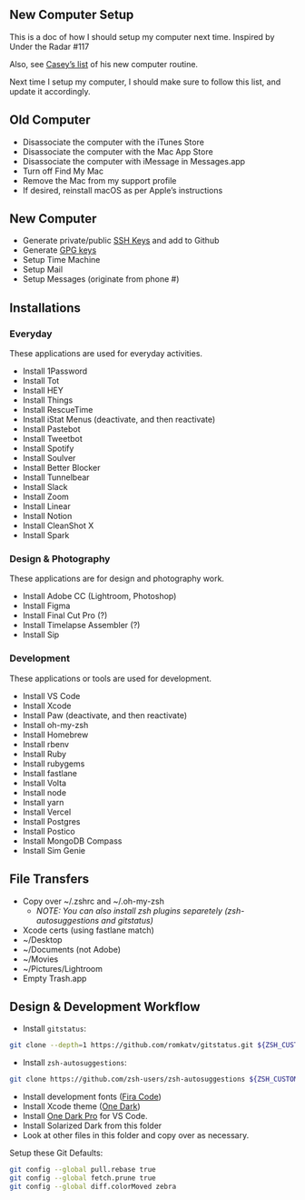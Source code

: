 ## New Computer Setup
This is a doc of how I should setup my computer next time. Inspired by Under the Radar #117

Also, see [Casey’s list](https://www.caseyliss.com/2016/7/2/new-mac-who-dis) of his new computer routine.

Next time I setup my computer, I should make sure to follow this list, and update it accordingly.

## Old Computer

 - Disassociate the computer with the iTunes Store
 - Disassociate the computer with the Mac App Store
 - Disassociate the computer with iMessage in Messages.app
 - Turn off Find My Mac
 - Remove the Mac from my support profile
 - If desired, reinstall macOS as per Apple’s instructions

## New Computer

 - Generate private/public [SSH Keys](https://help.github.com/en/github/authenticating-to-github/generating-a-new-ssh-key-and-adding-it-to-the-ssh-agent) and add to Github
 - Generate [GPG keys](/setup/GPG.md)
 - Setup Time Machine
 - Setup Mail
 - Setup Messages (originate from phone #)

## Installations

### Everyday
These applications are used for everyday activities.

 - Install 1Password
 - Install Tot
 - Install HEY
 - Install Things
 - Install RescueTime
 - Install iStat Menus (deactivate, and then reactivate)
 - Install Pastebot
 - Install Tweetbot
 - Install Spotify
 - Install Soulver
 - Install Better Blocker
 - Install Tunnelbear
 - Install Slack
 - Install Zoom
 - Install Linear
 - Install Notion
 - Install CleanShot X
 - Install Spark

### Design & Photography
These applications are for design and photography work.

 - Install Adobe CC (Lightroom, Photoshop)
 - Install Figma
 - Install Final Cut Pro (?)
 - Install Timelapse Assembler (?)
 - Install Sip

### Development
These applications or tools are used for development.

 - Install VS Code
 - Install Xcode
 - Install Paw (deactivate, and then reactivate)
 - Install oh-my-zsh
 - Install Homebrew
 - Install rbenv
 - Install Ruby
 - Install rubygems
 - Install fastlane
 - Install Volta
 - Install node
 - Install yarn
 - Install Vercel
 - Install Postgres
 - Install Postico
 - Install MongoDB Compass
 - Install Sim Genie

## File Transfers

 - Copy over ~/.zshrc and ~/.oh-my-zsh
   - *NOTE: You can also install zsh plugins separetely (zsh-autosuggestions and gitstatus)*
 - Xcode certs (using fastlane match)
 - ~/Desktop
 - ~/Documents (not Adobe)
 - ~/Movies
 - ~/Pictures/Lightroom
 - Empty Trash.app

## Design & Development Workflow

- Install `gitstatus`:
```sh
git clone --depth=1 https://github.com/romkatv/gitstatus.git ${ZSH_CUSTOM:-~/.oh-my-zsh/custom}/plugins/gitstatus
```
- Install `zsh-autosuggestions`:
```sh
git clone https://github.com/zsh-users/zsh-autosuggestions ${ZSH_CUSTOM:-~/.oh-my-zsh/custom}/plugins/zsh-autosuggestions
```
- Install development fonts ([Fira Code](https://github.com/tonsky/FiraCode))
- Install Xcode theme ([One Dark](https://github.com/bojan/xcode-one-dark))
- Install [One Dark Pro](https://marketplace.visualstudio.com/items?itemName=zhuangtongfa.Material-theme) for VS Code.
- Install Solarized Dark from this folder
- Look at other files in this folder and copy over as necessary.

Setup these Git Defaults:
```sh
git config --global pull.rebase true
git config --global fetch.prune true
git config --global diff.colorMoved zebra
```

